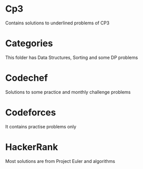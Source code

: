 # Cp3
Contains solutions to underlined problems of CP3
# Categories
This folder has Data Structures, Sorting and some DP problems 
# Codechef
Solutions to some practice and monthly challenge problems
# Codeforces
It contains practise problems only
# HackerRank
Most solutions are from Project Euler and algorithms
